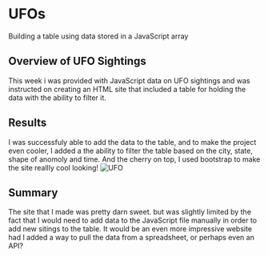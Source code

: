 # UFOs
Building a table using data stored in a JavaScript array

## Overview of UFO Sightings
This week i was provided with JavaScript data on UFO sightings and was instructed on creating an HTML site that included a table for holding the data with the ability to filter it.

## Results
I was successfuly able to add the data to the table, and to make the project even cooler, I added a the ability to filter the table based on the city, state, shape of anomoly and time. And the cherry on top, I used bootstrap to make the site reallly cool looking!
![UFO](https://user-images.githubusercontent.com/106599446/185519377-8cb09507-e0de-4a35-8a86-ea3992e10d0f.png)

## Summary
The site that I made was pretty darn sweet. but was slightly limited by the fact that I would need to add data to the JavaScript file manually in order to add new sitings to the table. It would be an even more impressive website had I added a way to pull the data from a spreadsheet, or perhaps even an API?
